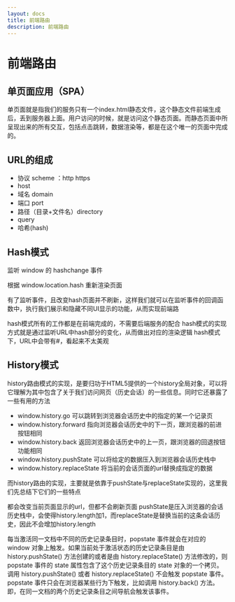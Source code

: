 ```yaml
---
layout: docs
title: 前端路由
description: 前端路由
---
```


# 前端路由

## 单页面应用（SPA）

单页面就是指我们的服务只有一个index.html静态文件，这个静态文件前端生成后，丢到服务器上面。用户访问的时候，就是访问这个静态页面。而静态页面中所呈现出来的所有交互，包括点击跳转，数据渲染等，都是在这个唯一的页面中完成的。

## URL的组成

- 协议 scheme ：http https
- host
- 域名 domain
- 端口 port
- 路径（目录+文件名）directory
- query
- 哈希(hash)

## Hash模式

监听 window 的 hashchange 事件

根据 window.location.hash 重新渲染页面

有了监听事件，且改变hash页面并不刷新，这样我们就可以在监听事件的回调函数中，执行我们展示和隐藏不同UI显示的功能，从而实现前端路

hash模式所有的工作都是在前端完成的，不需要后端服务的配合
hash模式的实现方式就是通过监听URL中hash部分的变化，从而做出对应的渲染逻辑
hash模式下，URL中会带有#，看起来不太美观

## History模式

history路由模式的实现，是要归功于HTML5提供的一个history全局对象，可以将它理解为其中包含了关于我们访问网页（历史会话）的一些信息。同时它还暴露了一些有用的方法

- window.history.go 可以跳转到浏览器会话历史中的指定的某一个记录页
- window.history.forward 指向浏览器会话历史中的下一页，跟浏览器的前进按钮相同
- window.history.back 返回浏览器会话历史中的上一页，跟浏览器的回退按钮功能相同
- window.history.pushState 可以将给定的数据压入到浏览器会话历史栈中
- window.history.replaceState 将当前的会话页面的url替换成指定的数据

而history路由的实现，主要就是依靠于pushState与replaceState实现的，这里我们先总结下它们的一些特点

都会改变当前页面显示的url，但都不会刷新页面
pushState是压入浏览器的会话历史栈中，会使得history.length加1，而replaceState是替换当前的这条会话历史，因此不会增加history.length

每当激活同一文档中不同的历史记录条目时，popstate 事件就会在对应的 window 对象上触发。如果当前处于激活状态的历史记录条目是由 history.pushState() 方法创建的或者是由 history.replaceState() 方法修改的，则 popstate 事件的 state 属性包含了这个历史记录条目的 state 对象的一个拷贝。
调用 history.pushState() 或者 history.replaceState() 不会触发 popstate 事件。popstate 事件只会在浏览器某些行为下触发，比如调用 history.back() 方法。即，在同一文档的两个历史记录条目之间导航会触发该事件。